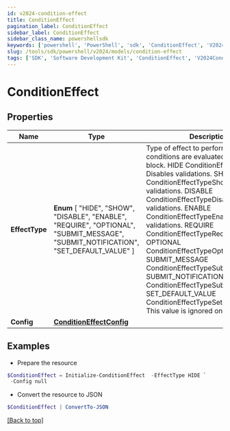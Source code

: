 ```yaml
---
id: v2024-condition-effect
title: ConditionEffect
pagination_label: ConditionEffect
sidebar_label: ConditionEffect
sidebar_class_name: powershellsdk
keywords: ['powershell', 'PowerShell', 'sdk', 'ConditionEffect', 'V2024ConditionEffect'] 
slug: /tools/sdk/powershell/v2024/models/condition-effect
tags: ['SDK', 'Software Development Kit', 'ConditionEffect', 'V2024ConditionEffect']
---
```



# ConditionEffect

## Properties

Name | Type | Description | Notes
------------ | ------------- | ------------- | -------------
**EffectType** |  **Enum** [  "HIDE",    "SHOW",    "DISABLE",    "ENABLE",    "REQUIRE",    "OPTIONAL",    "SUBMIT_MESSAGE",    "SUBMIT_NOTIFICATION",    "SET_DEFAULT_VALUE" ] | Type of effect to perform when the conditions are evaluated for this logic block. HIDE ConditionEffectTypeHide  Disables validations. SHOW ConditionEffectTypeShow  Enables validations. DISABLE ConditionEffectTypeDisable  Disables validations. ENABLE ConditionEffectTypeEnable  Enables validations. REQUIRE ConditionEffectTypeRequire OPTIONAL ConditionEffectTypeOptional SUBMIT_MESSAGE ConditionEffectTypeSubmitMessage SUBMIT_NOTIFICATION ConditionEffectTypeSubmitNotification SET_DEFAULT_VALUE ConditionEffectTypeSetDefaultValue  This value is ignored on purpose. | [optional] 
**Config** | [**ConditionEffectConfig**](condition-effect-config) |  | [optional] 

## Examples

- Prepare the resource
```powershell
$ConditionEffect = Initialize-ConditionEffect  -EffectType HIDE `
 -Config null
```

- Convert the resource to JSON
```powershell
$ConditionEffect | ConvertTo-JSON
```


[[Back to top]](#) 

